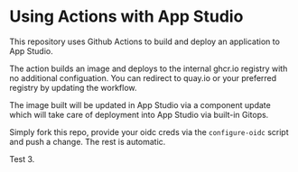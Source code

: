 
# Using Actions with App Studio 

This repository uses Github Actions to build and deploy an application to App Studio.

The action builds an image and deploys to the internal ghcr.io registry with no additional configuation. You can redirect to quay.io or your preferred registry by updating the workflow.

The image built will be updated in App Studio via a component update which will take care of deployment into App Studio via built-in Gitops.

Simply fork this repo, provide your oidc creds via the `configure-oidc` script and push a change. The rest is automatic. 

Test 3.
